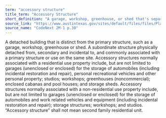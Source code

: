 ```yaml
---
term: "accessory structure"
title_term: "Accessory Structure"
short_definition: "A garage, workshop, greenhouse, or shed that's separate from the main building."
source_link: "https://www.austintexas.gov/sites/default/files/files/Planning/CodeNEXT/ALDC_PRD_23_LandDevelopmentCode_Combined_2017_0130_web.pdf"
source_name: "CodeNext 2M-1 p.30"
---
```

A detached building that is distinct from the primary structure, such as a garage, workshop, greenhouse or shed.
A subordinate structure physically detached from, secondary and incidental to, and commonly associated with a primary structure or use on the same site. Accessory structures normally associated with a residential use property include, but are not limited to garages (unenclosed or enclosed) for the storage of automobiles (including incidental restoration and repair), personal recreational vehicles and other personal property; studios; workshops; greenhouses (noncommercial); enclosed cabanas and pool houses; and storage sheds. Accessory structures normally associated with a non-residential use property include, but are not limited to garages (unenclosed or enclosed) for the storage of automobiles and work related vehicles and equipment (including incidental restoration and repair); storage structures; workshops; and studios. “Accessory structure” shall not mean second family residential unit.
